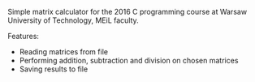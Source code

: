 Simple matrix calculator for the 2016 C programming course at Warsaw University of Technology, MEiL faculty.

Features:
- Reading matrices from file
- Performing addition, subtraction and division on chosen matrices
- Saving results to file